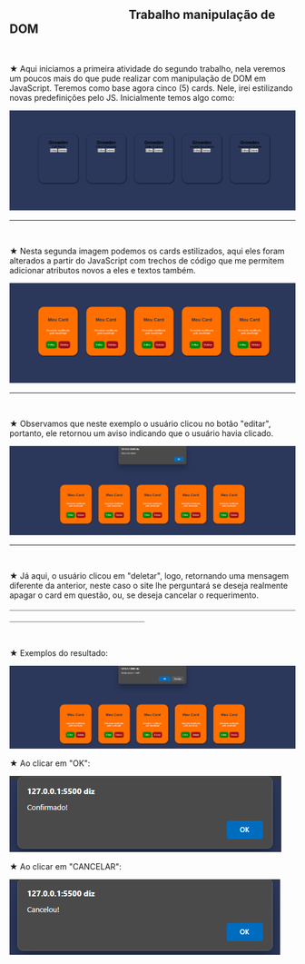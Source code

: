 <h2>          Trabalho manipulação de DOM</h2>
<br>
<p>★ Aqui iniciamos a primeira atividade do segundo trabalho,
nela veremos um poucos mais do que pude realizar com manipulação de DOM em
JavaScript. Teremos como base agora cinco (5) cards. Nele, irei estilizando
novas predefinições pelo JS. Inicialmente temos algo como:</p>
<img src="/imagens/imagem.png" alt="primeira-imagem">
<hr>
<br>
<p>★ Nesta segunda imagem podemos os cards estilizados, aqui eles foram
alterados a partir do JavaScript com trechos de código que me permitem
adicionar atributos novos a eles e textos também.</p>
<img src="/imagens/imagem2.png" alt="segunda-imagem">
<hr>
<br>
<p>★ Observamos que neste exemplo o usuário clicou no botão "editar",
portanto, ele retornou um aviso indicando que o usuário havia clicado.</p>
<img src="/imagens/imagem3.png" alt="segunda-imagem">
<hr>
<br>
<p>★ Já aqui, o usuário clicou em "deletar", logo, retornando uma mensagem
diferente da anterior, neste caso o site lhe perguntará se deseja realmente
apagar o card em questão, ou, se deseja cancelar o requerimento.</p>
￣￣￣￣￣￣￣￣￣￣￣￣￣￣￣￣￣￣￣￣￣￣￣￣￣￣￣￣￣￣￣￣￣￣￣￣￣￣￣￣￣￣￣￣￣￣￣￣￣￣￣￣￣
<br>
<br>
<p>★ Exemplos do resultado:</p>
<img src="/imagens/imagem4.png" alt="segunda-imagem">
<br>
<p>★ Ao clicar em "OK":</p>
<img src="/imagens/imagem5.png" alt="segunda-imagem">
<br>
<p>★ Ao clicar em "CANCELAR":</p>
<img src="/imagens/imagem6.png" alt="segunda-imagem">